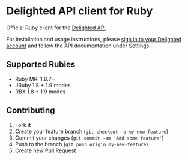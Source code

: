 # Delighted API client for Ruby

Official Ruby client for the [Delighted API](https://delightedapp.com).

For installation and usage instructions, please [sign in to your Delighted account](https://delightedapp.com/signin) and follow the API documentation under Settings.

## Supported Rubies

- Ruby MRI 1.8.7+
- JRuby 1.8 + 1.9 modes
- RBX 1.8 + 1.9 modes

## Contributing

1. Fork it
2. Create your feature branch (`git checkout -b my-new-feature`)
3. Commit your changes (`git commit -am 'Add some feature'`)
4. Push to the branch (`git push origin my-new-feature`)
5. Create new Pull Request
